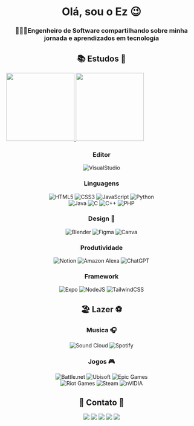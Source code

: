 <h1 align="center"> Olá, sou o Ez 😉 </h1>
<h3 align="center">
👨🏽‍💻Engenheiro de Software compartilhando sobre minha jornada e aprendizados em tecnologia
</h3>
<h2 align="center"> 📚 Estudos 📖 </h2>

<div>
   <a href="https://github.com/ezeborges">
   <img height="180em" src="https://github-readme-stats.vercel.app/api/top-langs/?username=ezeborges&hide_compact&theme=dark">
   <img height="180em" src="https://github-readme-stats.vercel.app/api?username=ezeborges&show_icons=true&theme=dark">
   </a>
</div>
<div align="center">
   
### Editor
![VisualStudio](https://img.shields.io/badge/Visual%20Studio-5C2D91.svg?style=for-the-badge&logo=visual-studio&logoColor=white)
### Linguagens
![HTML5](https://img.shields.io/badge/HTML-%23E34F26.svg?style=for-the-badge&logo=html5&logoColor=white)
![CSS3](https://img.shields.io/badge/CSS-%231572B6.svg?style=for-the-badge&logo=css3&logoColor=white)
![JavaScript](https://img.shields.io/badge/JS-%23323330.svg?style=for-the-badge&logo=javascript&logoColor=white)
![Python](https://img.shields.io/badge/PY-3670A0?style=for-the-badge&logo=python&logoColor=white)</br>
![Java](https://img.shields.io/badge/JAVA-%23ED8B00.svg?style=for-the-badge&logo=openjdk&logoColor=white)
![C](https://img.shields.io/badge/C-%2300599C.svg?style=for-the-badge&logo=c&logoColor=white)
![C++](https://img.shields.io/badge/C++-%2300599C.svg?style=for-the-badge&logo=c%2B%2B&logoColor=white)
![PHP](https://img.shields.io/badge/PHP-%23777BB4.svg?style=for-the-badge&logo=php&logoColor=white)
### Design 🎨
![Blender](https://img.shields.io/badge/blender-%23F5792A.svg?style=for-the-badge&logo=blender&logoColor=white)
![Figma](https://img.shields.io/badge/figma-%23F24E1E.svg?style=for-the-badge&logo=figma&logoColor=white)
![Canva](https://img.shields.io/badge/Canva-%2300C4CC.svg?style=for-the-badge&logo=Canva&logoColor=white)
### Produtividade
![Notion](https://img.shields.io/badge/Notion-%23000000.svg?style=for-the-badge&logo=notion&logoColor=white)
![Amazon Alexa](https://img.shields.io/badge/amazon%20alexa-52b5f7?style=for-the-badge&logo=amazon%20alexa&logoColor=white)
![ChatGPT](https://img.shields.io/badge/chatGPT-74aa9c?style=for-the-badge&logo=openai&logoColor=white)
### Framework
![Expo](https://img.shields.io/badge/expo-1C1E24?style=for-the-badge&logo=expo&logoColor=#D04A37)
![NodeJS](https://img.shields.io/badge/node.js-6DA55F?style=for-the-badge&logo=node.js&logoColor=white)
![TailwindCSS](https://img.shields.io/badge/tailwindcss-%2338B2AC.svg?style=for-the-badge&logo=tailwind-css&logoColor=white)

</div>

<h2 align="center"> 🏖️ Lazer ⚽ </h2> 
<div align="center">
   
### Musica 🎧
![Sound Cloud](https://img.shields.io/badge/sound%20cloud-FF5500?style=for-the-badge&logo=soundcloud&logoColor=white)
![Spotify](https://img.shields.io/badge/Spotify-1ED760?style=for-the-badge&logo=spotify&logoColor=white)
### Jogos 🎮
![Battle.net](https://img.shields.io/badge/battle.net-%2300AEFF.svg?style=for-the-badge&logo=battle.net&logoColor=white)
![Ubisoft](https://img.shields.io/badge/Ubisoft-%23F5F5F5.svg?style=for-the-badge&logo=Ubisoft&logoColor=black)
![Epic Games](https://img.shields.io/badge/epicgames-%23313131.svg?style=for-the-badge&logo=epicgames&logoColor=white)</br>
![Riot Games](https://img.shields.io/badge/riotgames-D32936.svg?style=for-the-badge&logo=riotgames&logoColor=white)
![Steam](https://img.shields.io/badge/steam-%23000000.svg?style=for-the-badge&logo=steam&logoColor=white)
![nVIDIA](https://img.shields.io/badge/nVIDIA-%2376B900.svg?style=for-the-badge&logo=nVIDIA&logoColor=white)
</div>

<h2 align="center"> 📲 Contato 📱 </h2>

<div align="center">
   <a href="https://www.twitch.tv/ezcomq" target="_blank"><img src="https://img.shields.io/badge/Twitch-9146FF?style=for-the-badge&logo=twitch&logoColor=white" target="_blank"></a>
   <a href="https://www.youtube.com/channel/UCG1BhIqA6cXkhNcaDU5RzNQ" target="_blank"><img src="https://img.shields.io/badge/YouTube-FF0000?style=for-the-badge&logo=youtube&logoColor=white" target="_blank"></a>
  <a href="https://www.instagram.com/ezqbg/"target="_blank"><img src="https://img.shields.io/badge/-Instagram-%23E4405F?style=for-the-badge&logo=instagram&logoColor=white" target="_blank"></a>
  <a href = "ezkielboliveira@gmail.com"><img src="https://img.shields.io/badge/-Gmail-%23333?style=for-the-badge&logo=gmail&logoColor=white" target="_blank"></a>
  <a href="https://www.linkedin.com/in/ezequiel-borges-de-oliveira" target="_blank"><img src="https://img.shields.io/badge/-LinkedIn-%230077B5?style=for-the-badge&logo=linkedin&logoColor=white" target="_blank"></a>
</div>
